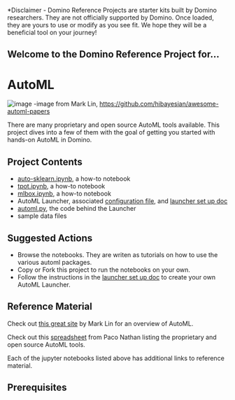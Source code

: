 *Disclaimer - Domino Reference Projects are starter kits built by Domino researchers. They are not officially supported by Domino. Once loaded, they are yours to use or modify as you see fit. We hope they will be a beneficial tool on your journey! 

## Welcome to the Domino Reference Project for...

# AutoML

![image](https://github.com/hibayesian/awesome-automl-papers/raw/master/resources/banner.png)
-image from Mark Lin, https://github.com/hibayesian/awesome-automl-papers

There are many proprietary and open source AutoML tools available. This project dives into a few of them with the goal of getting you started with hands-on AutoML in Domino. 

## Project Contents

* [auto-sklearn.ipynb](./view/auto-sklearn.ipynb), a how-to notebook
* [tpot.ipynb](./view/tpot.ipynb), a how-to notebook
* [mlbox.ipynb](./view/MLBox.ipynb), a how-to notebook
* AutoML Launcher, associated [configuration file](./view/launcher_config.txt), and [launcher set up doc](./view/launcher_setup.md)
* [automl.py](./view/automl.py), the code behind the Launcher
* sample data files

## Suggested Actions

* Browse the notebooks. They are writen as tutorials on how to use the various automl packages.
* Copy or Fork this project to run the notebooks on your own. 
* Follow the instructions in the [launcher set up doc](./view/launcher_setup.md) to create your own AutoML Launcher.

## Reference Material

Check out [this great site](https://github.com/hibayesian/awesome-automl-papers) by Mark Lin for an overview of AutoML.

Check out this [spreadsheet](https://docs.google.com/spreadsheets/d/1KVtbJfBcjnh_0YIgfLyfROxDHtcw8QOafjTicjyiUxo/edit#gid=1849753649) from Paco Nathan listing the proprietary and open source AutoML tools.

Each of the jupyter notebooks listed above has additional links to reference material.

## Prerequisites

